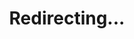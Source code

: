 ---
title: Redirecting...
layout: redirect
sitemap: false
permalink: /participants/Sri_Lanka
redirect_to: /participants/LKA/
---